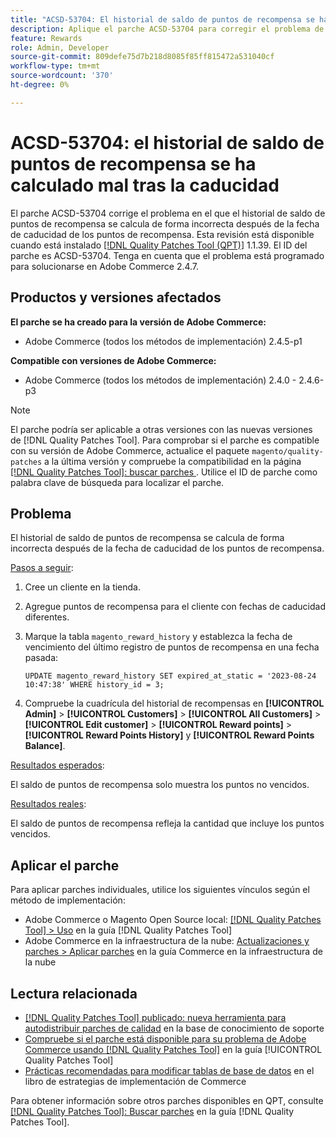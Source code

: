 ```yaml
---
title: "ACSD-53704: El historial de saldo de puntos de recompensa se ha calculado incorrectamente tras la caducidad"
description: Aplique el parche ACSD-53704 para corregir el problema de Adobe Commerce en el que el historial de saldo de puntos de recompensa se calcula de forma incorrecta después de la fecha de caducidad de los puntos de recompensa.
feature: Rewards
role: Admin, Developer
source-git-commit: 809defe75d7b218d8085f85ff815472a531040cf
workflow-type: tm+mt
source-wordcount: '370'
ht-degree: 0%

---
```


# ACSD-53704: el historial de saldo de puntos de recompensa se ha calculado mal tras la caducidad

El parche ACSD-53704 corrige el problema en el que el historial de saldo de puntos de recompensa se calcula de forma incorrecta después de la fecha de caducidad de los puntos de recompensa. Esta revisión está disponible cuando está instalado [[!DNL Quality Patches Tool (QPT)]](https://experienceleague.adobe.com/en/docs/commerce-knowledge-base/kb/announcements/commerce-announcements/magento-quality-patches-released-new-tool-to-self-serve-quality-patches) 1.1.39. El ID del parche es ACSD-53704. Tenga en cuenta que el problema está programado para solucionarse en Adobe Commerce 2.4.7.

## Productos y versiones afectados

**El parche se ha creado para la versión de Adobe Commerce:**

* Adobe Commerce (todos los métodos de implementación) 2.4.5-p1

**Compatible con versiones de Adobe Commerce:**

* Adobe Commerce (todos los métodos de implementación) 2.4.0 - 2.4.6-p3

>[!NOTE]
>
>El parche podría ser aplicable a otras versiones con las nuevas versiones de [!DNL Quality Patches Tool]. Para comprobar si el parche es compatible con su versión de Adobe Commerce, actualice el paquete `magento/quality-patches` a la última versión y compruebe la compatibilidad en la página [[!DNL Quality Patches Tool]: buscar parches ](https://experienceleague.adobe.com/tools/commerce-quality-patches/index.html). Utilice el ID de parche como palabra clave de búsqueda para localizar el parche.

## Problema

El historial de saldo de puntos de recompensa se calcula de forma incorrecta después de la fecha de caducidad de los puntos de recompensa.

<u>Pasos a seguir</u>:

1. Cree un cliente en la tienda.
1. Agregue puntos de recompensa para el cliente con fechas de caducidad diferentes.
1. Marque la tabla `magento_reward_history` y establezca la fecha de vencimiento del último registro de puntos de recompensa en una fecha pasada:

   ```
   UPDATE magento_reward_history SET expired_at_static = '2023-08-24 10:47:38' WHERE history_id = 3;
   ```

1. Compruebe la cuadrícula del historial de recompensas en **[!UICONTROL Admin]** > **[!UICONTROL Customers]** > **[!UICONTROL All Customers]** > **[!UICONTROL Edit customer]** > **[!UICONTROL Reward points]** > **[!UICONTROL Reward Points History]** y **[!UICONTROL Reward Points Balance]**.

<u>Resultados esperados</u>:

El saldo de puntos de recompensa solo muestra los puntos no vencidos.

<u>Resultados reales</u>:

El saldo de puntos de recompensa refleja la cantidad que incluye los puntos vencidos.

## Aplicar el parche

Para aplicar parches individuales, utilice los siguientes vínculos según el método de implementación:

* Adobe Commerce o Magento Open Source local: [[!DNL Quality Patches Tool] > Uso](/help/tools/quality-patches-tool/usage.md) en la guía [!DNL Quality Patches Tool]
* Adobe Commerce en la infraestructura de la nube: [Actualizaciones y parches > Aplicar parches](https://experienceleague.adobe.com/docs/commerce-cloud-service/user-guide/develop/upgrade/apply-patches.html) en la guía Commerce en la infraestructura de la nube

## Lectura relacionada

* [[!DNL Quality Patches Tool] publicado: nueva herramienta para autodistribuir parches de calidad](https://experienceleague.adobe.com/en/docs/commerce-knowledge-base/kb/announcements/commerce-announcements/magento-quality-patches-released-new-tool-to-self-serve-quality-patches) en la base de conocimiento de soporte
* [Compruebe si el parche está disponible para su problema de Adobe Commerce usando [!DNL Quality Patches Tool]](/help/tools/quality-patches-tool/patches-available-in-qpt/check-patch-for-magento-issue-with-magento-quality-patches.md) en la guía [!UICONTROL Quality Patches Tool]
* [Prácticas recomendadas para modificar tablas de base de datos](https://experienceleague.adobe.com/en/docs/commerce-operations/implementation-playbook/best-practices/development/modifying-core-and-third-party-tables#why-adobe-recommends-avoiding-modifications) en el libro de estrategias de implementación de Commerce

Para obtener información sobre otros parches disponibles en QPT, consulte [[!DNL Quality Patches Tool]: Buscar parches](https://experienceleague.adobe.com/tools/commerce-quality-patches/index.html) en la guía [!DNL Quality Patches Tool].
